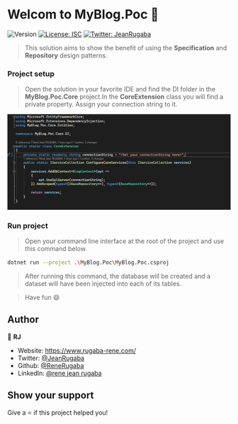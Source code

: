 # Welcom to MyBlog.Poc 👋
![Version](https://img.shields.io/badge/version-1.0.0-blue.svg?cacheSeconds=2592000)
[![License: ISC](https://img.shields.io/badge/License-ISC-yellow.svg)](#)
[![Twitter: JeanRugaba](https://img.shields.io/twitter/follow/JeanRugaba.svg?style=social)](https://twitter.com/JeanRugaba)

> This solution aims to show the benefit of using the **Specification** and **Repository** design patterns.

### Project setup

> Open the solution in your favorite IDE and find the DI folder in the **MyBlog.Poc.Core** project.In the **CoreExtension** class you will find a private property. Assign your connection string to it.

![DI and connectionString](./img/coreDi.png)

### Run project

> Open your command line interface at the root of the project and use this command below.
 ```sh
dotnet run --project .\MyBlog.Poc\MyBlog.Poc.csproj 
```

>After running this command, the database will be created and a dataset will have been injected into each of its tables.

> Have fun 😄

## Author

👤 **RJ**

* Website: https://www.rugaba-rene.com/
* Twitter: [@JeanRugaba](https://twitter.com/JeanRugaba)
* Github: [@ReneRugaba](https://github.com/ReneRugaba)
* LinkedIn: [@rene jean rugaba](https://www.linkedin.com/in/ren%C3%A9-jean-rugaba-66686a195)

## Show your support

Give a ⭐️ if this project helped you!


